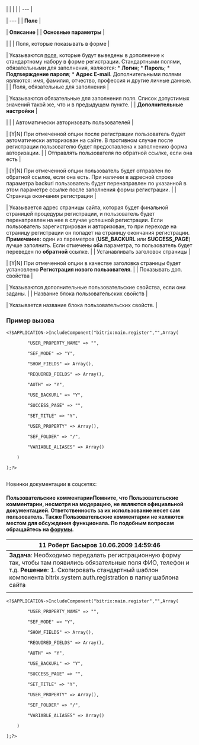 |  |  |  |
| --- |

| --- |
| **Поле** |

| **Описание** |
| **Основные параметры** |

| |
| Поля, которые показывать в форме |

| Указываются [поля](https://dev.1c-bitrix.ru/api_help/main/reference/cuser/ "Допустимые поля пользователя - в описании класса CUser"), которые будут выведены в дополнение к стандартному набору в форме регистрации. Стандартными полями, обязательными для заполнения, являются:  * **Логин**; * **Пароль**; * **Подтверждение пароля**; * **Адрес E-mail**.  Дополнительными полями являются: имя, фамилия, отчество, профессия и другие личные данные. |
| Поля, обязательные для заполнения |

| Указываются обязательные для заполнения поля. Список допустимых значений такой же, что и в предыдущем пункте. |
| **Дополнительные настройки** |

| |
| Автоматически авторизовать пользователей |

| [Y|N] При отмеченной опции после регистрации пользователь будет автоматически авторизован на сайте. В противном случае после регистрации пользователю будет предоставлена к заполнению форма авторизации. |
| Отправлять пользователя по обратной ссылке, если она есть |

| [Y|N] При отмеченной опции пользователь будет отправлен по обратной ссылке, если она есть. При наличии в адресной строке параметра backurl пользователь будет перенаправлен по указанной в этом параметре ссылке после заполнения формы регистрации. |
| Страница окончания регистрации |

| Указывается адрес страницы сайта, которая будет финальной страницей процедуры регистрации, и пользователь будет перенаправлен на нее в случае успешной регистрации. Если пользователь зарегистрирован и авторизован, то при переходе на страницу регистрации он попадет на страницу окончания регистрации.  **Примечание:** один из параметров (**USE\_BACKURL** или **SUCCESS\_PAGE**) лучше заполнить. Если отмечены **оба** параметра, то пользователь будет переведен по **обратной** ссылке. |
| Устанавливать заголовок страницы |

| [Y|N] При отмеченной опции в качестве заголовка страницы будет установлено **Регистрация нового пользователя**. |
| Показывать доп. свойства |

| Указываются дополнительные пользовательские свойства, если они заданы. |
| Название блока пользовательских свойств |

| Указывается название блока пользовательских свойств. |

### Пример вызова

```
<?$APPLICATION->IncludeComponent("bitrix:main.register","",Array(

		"USER_PROPERTY_NAME" => "", 

		"SEF_MODE" => "Y", 

		"SHOW_FIELDS" => Array(), 

		"REQUIRED_FIELDS" => Array(), 

		"AUTH" => "Y", 

		"USE_BACKURL" => "Y", 

		"SUCCESS_PAGE" => "", 

		"SET_TITLE" => "Y", 

		"USER_PROPERTY" => Array(), 

		"SEF_FOLDER" => "/", 

		"VARIABLE_ALIASES" => Array()

	)

);?> 


```

Новинки документации в соцсетях:

#### Пользовательские комментарииПомните, что Пользовательские комментарии, несмотря на модерацию, не являются официальной документацией. Ответственность за их использование несет сам пользователь. Также Пользовательские комментарии не являются местом для обсуждения функционала. По подобным вопросам обращайтесь на [форумы](http://dev.1c-bitrix.ru/community/forums/group1/).

| 11  **Роберт Басыров** 10.06.2009 14:59:46 |
| --- |
| **Задача**: Необходимо передалать регистрационную форму так, чтобы там появились обязательные поля ФИО, телефон и т.д.    **Решение**:    1. Скопировать стандартный шаблон компонента bitrix.system.auth.registration в папку шаблона сайта |
|  |

```
<?$APPLICATION->IncludeComponent("bitrix:main.register","",Array(

		"USER_PROPERTY_NAME" => "", 

		"SEF_MODE" => "Y", 

		"SHOW_FIELDS" => Array(), 

		"REQUIRED_FIELDS" => Array(), 

		"AUTH" => "Y", 

		"USE_BACKURL" => "Y", 

		"SUCCESS_PAGE" => "", 

		"SET_TITLE" => "Y", 

		"USER_PROPERTY" => Array(), 

		"SEF_FOLDER" => "/", 

		"VARIABLE_ALIASES" => Array()

	)

);?> 


```
